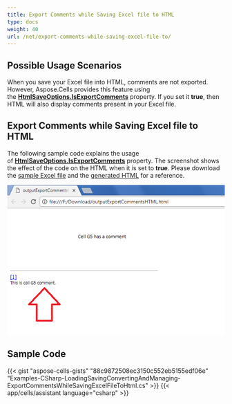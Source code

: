 ```yaml
---
title: Export Comments while Saving Excel file to HTML
type: docs
weight: 40
url: /net/export-comments-while-saving-excel-file-to/
---
```


## **Possible Usage Scenarios**

When you save your Excel file into HTML, comments are not exported. However, Aspose.Cells provides this feature using the [**HtmlSaveOptions.IsExportComments**](https://docs.aspose.com/cells/net/export-comments-while-saving-excel-file-to/) property. If you set it **true**, then HTML will also display comments present in your Excel file.

## **Export Comments while Saving Excel file to HTML**

The following sample code explains the usage of [**HtmlSaveOptions.IsExportComments**](https://docs.aspose.com/cells/net/export-comments-while-saving-excel-file-to/) property. The screenshot shows the effect of the code on the HTML when it is set to **true**. Please download the [sample Excel file](50528260.xlsx) and the [generated HTML](5052826.txt) for a reference.

![todo:image_alt_text](export-comments-while-saving-excel-file-to-html_1.png)

## **Sample Code**

{{< gist "aspose-cells-gists" "88c9872508ec3150c552eb5155edf06e" "Examples-CSharp-LoadingSavingConvertingAndManaging-ExportCommentsWhileSavingExcelFileToHtml.cs" >}}
{{< app/cells/assistant language="csharp" >}}